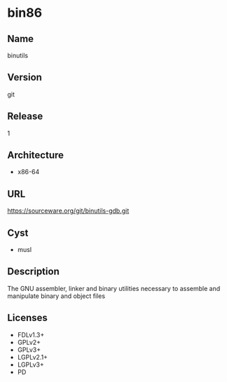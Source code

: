 # bin86

## Name
binutils

## Version
git

## Release
1

## Architecture
* x86-64

## URL
https://sourceware.org/git/binutils-gdb.git

## Cyst
* musl

## Description
The GNU assembler, linker and binary utilities necessary to assemble and manipulate binary and object files

## Licenses
* FDLv1.3+
* GPLv2+
* GPLv3+
* LGPLv2.1+
* LGPLv3+
* PD
